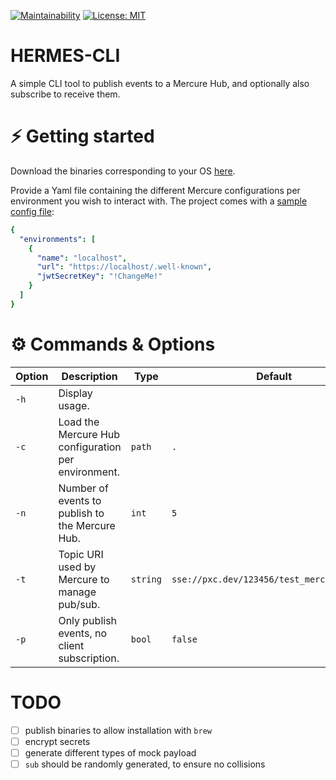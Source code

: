 [![Maintainability](https://img.shields.io/badge/Go_report-A+-success)](https://goreportcard.com/report/github.com/Thorin0ak/hermes-cli)
[![License: MIT](https://img.shields.io/badge/License-AGPL3.0-blue.svg)](https://opensource.org/licenses/AGPL-3.0)

# HERMES-CLI

A simple CLI tool to publish events to a Mercure Hub, and optionally also subscribe to receive them.

# ⚡️ Getting started

Download the binaries corresponding to your OS [here](https://github.com/Thorin0ak/hermes-cli/releases).

Provide a Yaml file containing the different Mercure configurations per environment you wish to interact with. The
project comes with a [sample config file](https://github.com/Thorin0ak/hermes-cli/blob/main/sample-config.json):

```yaml
{
  "environments": [
    {
      "name": "localhost",
      "url": "https://localhost/.well-known",
      "jwtSecretKey": "!ChangeMe!"
    }
  ]
}
```

# ⚙️ Commands & Options

| Option | Description                                         | Type     | Default                                    | Required? |
|--------|-----------------------------------------------------|----------|--------------------------------------------|-----------|
| `-h`   | Display usage.                                      |          |                                            | No        |
| `-c`   | Load the Mercure Hub configuration per environment. | `path`   | `.`                                        | No        |
| `-n`   | Number of events to publish to the Mercure Hub.     | `int`    | `5`                                        | No        |
| `-t`   | Topic URI used by Mercure to manage pub/sub.        | `string` | `sse://pxc.dev/123456/test_mercure_events` | No        |
| `-p`   | Only publish events, no client subscription.        | `bool`   | `false`                                    | No        |

# TODO

- [ ] publish binaries to allow installation with `brew`
- [ ] encrypt secrets
- [ ] generate different types of mock payload
- [ ] `sub` should be randomly generated, to ensure no collisions
